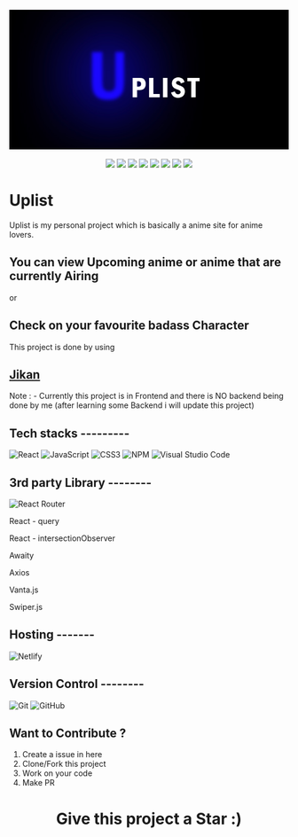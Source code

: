 
<p align="center">
<img src="/src/Stats-Anime/logo/uplist-logo.jpg"></a>
</p>

<p align="center">
<a href="https://github.com/Anirban-1490"><img src="https://img.shields.io/badge/PRs-welcome-brightgreen.svg?style=flat&logo=github"></a> 
<a href="https://github.com/Anirban-1490"><img src="https://badges.frapsoft.com/os/v1/open-source.svg?v=103"></a> 
<a href="https://github.com/Anirban-1490"><img src="https://img.shields.io/static/v1.svg?label=Contributions&message=Welcome&color=0059b3&style=flat-square"></a>
<a href="https://github.com/Anirban-1490/Project-Uplist/graphs/contributors"><img src="https://img.shields.io/github/contributors-anon/Anirban-1490/Project-Uplist"></a>
<a href="https://github.com/Anirban-1490"><img src="https://img.shields.io/maintenance/yes/2022"></a>
<a href="https://github.com/Anirban-1490"><img src="https://badgen.net/github/commits/Anirban-1490/Project-Uplist"></a>
   <a href="https://github.com/Anirban-1490"><img src="https://badgen.net/github/open-prs/Anirban-1490/Project-Uplist"></a>
   <a href="https://github.com/Anirban-1490"><img src="https://badgen.net/github/closed-prs/Anirban-1490/Project-Uplist"></a>
   
</p> 

# Uplist

Uplist is my personal project which is basically a anime site for anime lovers.
## You can view Upcoming anime or anime that are currently Airing 
or
## Check on your favourite badass Character

This project is done by using 
## <a href ="https://github.com/jikan-me/jikan">Jikan</a>

Note : - Currently this project is in Frontend and there is NO backend being done by me
(after learning some Backend i will update this project)

## Tech stacks ---------
   ![React](https://img.shields.io/badge/react-%2320232a.svg?style=for-the-badge&logo=react&logoColor=%2361DAFB)
   ![JavaScript](https://img.shields.io/badge/javascript-%23323330.svg?style=for-the-badge&logo=javascript&logoColor=%23F7DF1E)
   ![CSS3](https://img.shields.io/badge/css3-%231572B6.svg?style=for-the-badge&logo=css3&logoColor=white)
   ![NPM](https://img.shields.io/badge/NPM-%23000000.svg?style=for-the-badge&logo=npm&logoColor=white)
   ![Visual Studio Code](https://img.shields.io/badge/Visual%20Studio%20Code-0078d7.svg?style=for-the-badge&logo=visual-studio-code&logoColor=white)

## 3rd party Library --------
   ![React Router](https://img.shields.io/badge/React_Router-CA4245?style=for-the-badge&logo=react-router&logoColor=white)
 

  React - query
  
  React - intersectionObserver
  
  Awaity
  
  Axios
  
  Vanta.js
  
  Swiper.js


## Hosting -------
![Netlify](https://img.shields.io/badge/netlify-%23000000.svg?style=for-the-badge&logo=netlify&logoColor=#00C7B7)



## Version Control --------
![Git](https://img.shields.io/badge/git-%23F05033.svg?style=for-the-badge&logo=git&logoColor=white)
![GitHub](https://img.shields.io/badge/github-%23121011.svg?style=for-the-badge&logo=github&logoColor=white)

## Want to Contribute ?

   1. Create a issue in here
   2. Clone/Fork this project
   3. Work on your code
   4. Make PR


# <p align="center">Give this project a Star :)</p>
